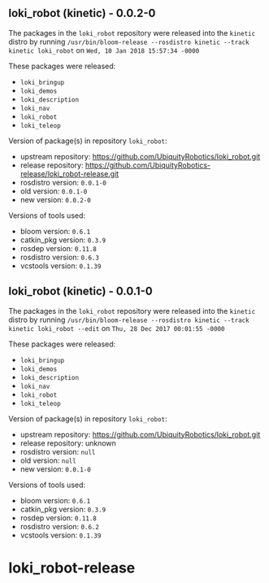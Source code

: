 ## loki_robot (kinetic) - 0.0.2-0

The packages in the `loki_robot` repository were released into the `kinetic` distro by running `/usr/bin/bloom-release --rosdistro kinetic --track kinetic loki_robot` on `Wed, 10 Jan 2018 15:57:34 -0000`

These packages were released:
- `loki_bringup`
- `loki_demos`
- `loki_description`
- `loki_nav`
- `loki_robot`
- `loki_teleop`

Version of package(s) in repository `loki_robot`:

- upstream repository: https://github.com/UbiquityRobotics/loki_robot.git
- release repository: https://github.com/UbiquityRobotics-release/loki_robot-release.git
- rosdistro version: `0.0.1-0`
- old version: `0.0.1-0`
- new version: `0.0.2-0`

Versions of tools used:

- bloom version: `0.6.1`
- catkin_pkg version: `0.3.9`
- rosdep version: `0.11.8`
- rosdistro version: `0.6.3`
- vcstools version: `0.1.39`


## loki_robot (kinetic) - 0.0.1-0

The packages in the `loki_robot` repository were released into the `kinetic` distro by running `/usr/bin/bloom-release --rosdistro kinetic --track kinetic loki_robot --edit` on `Thu, 28 Dec 2017 00:01:55 -0000`

These packages were released:
- `loki_bringup`
- `loki_demos`
- `loki_description`
- `loki_nav`
- `loki_robot`
- `loki_teleop`

Version of package(s) in repository `loki_robot`:

- upstream repository: https://github.com/UbiquityRobotics/loki_robot.git
- release repository: unknown
- rosdistro version: `null`
- old version: `null`
- new version: `0.0.1-0`

Versions of tools used:

- bloom version: `0.6.1`
- catkin_pkg version: `0.3.9`
- rosdep version: `0.11.8`
- rosdistro version: `0.6.2`
- vcstools version: `0.1.39`


# loki_robot-release